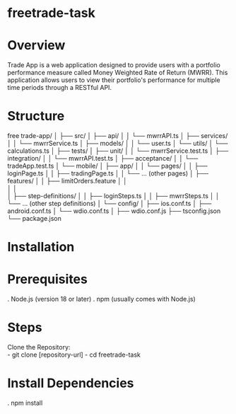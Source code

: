 # freetrade-task

# Overview
Trade App is a web application designed to provide users with a portfolio performance measure called Money Weighted Rate of Return (MWRR). This application allows users to view their portfolio's performance for multiple time periods through a RESTful API.


# Structure
free trade-app/
│
├── src/
│   ├── api/
│   │   └── mwrrAPI.ts
│   ├── services/
│   │   └── mwrrService.ts
│   ├── models/
│   │   └── user.ts
│   └── utils/
│       └── calculations.ts
│
├── tests/
│   ├── unit/
│   │   └── mwrrService.test.ts
│   ├── integration/
│   │   └── mwrrAPI.test.ts
│   ├── acceptance/
│   │   └── tradeApp.test.ts
│   └── mobile/
│       ├── app/
│       │   └── pages/
│       │       ├── loginPage.ts
│       │       ├── tradingPage.ts
│       │       └── ... (other pages)
│       ├── features/
│       │   ├── limitOrders.feature
│       │  
│       │   
│       ├── step-definitions/
│       │   ├── loginSteps.ts
│       │   ├── mwrrSteps.ts
│       │   └── ... (other step definitions)
│       └── config/
│           ├── ios.conf.ts
│           ├── android.conf.ts
│           └── wdio.conf.ts
│
├── wdio.conf.js
├── tsconfig.json
└── package.json

# Installation

# Prerequisites
. Node.js (version 18 or later)
. npm (usually comes with Node.js)

# Steps
 Clone the Repository:  
      - git clone [repository-url]
      - cd freetrade-task

# Install Dependencies
 . npm install
 


